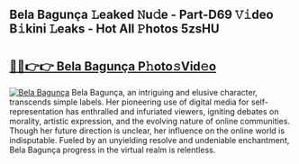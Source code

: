 ## Bela Bagunça 𝙻eaked 𝙽u𝚍e - Part-D69 𝚅𝚒deo B𝚒kini 𝙻eaks - Hot All 𝙿hotos 5zsHU

# <h2><a href="http://ld1g6j.urlbe.top/?page=Bela+Bagun%c3%a7a">🔗🔗👉👉 Bela Bagunça P𝚑oto𝚜Vid𝚎o</a></h2>

[![Bela Bagunça](https://i.imgur.com/eBuTRDB.gif)](http://ld1g6j.urlbe.top/?page=Bela+Bagun%c3%a7a)
Bela Bagunça, an intriguing and elusive character, transcends simple labels. Her pioneering use of digital media for self-representation has enthralled and infuriated viewers, igniting debates on morality, artistic expression, and the evolving nature of online communities. Though her future direction is unclear, her influence on the online world is indisputable. Fueled by an unyielding resolve and undeniable enchantment, Bela Bagunça progress in the virtual realm is relentless.
